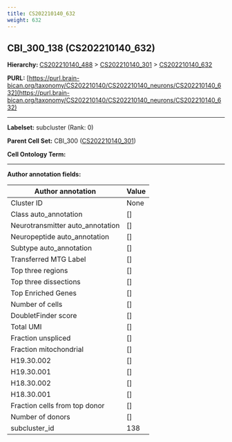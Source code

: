 ```yaml
---
title: CS202210140_632
weight: 632
---
```

## CBI_300_138 (CS202210140_632)
<b>Hierarchy: </b>
[CS202210140_488](../CS202210140_488) >
[CS202210140_301](../CS202210140_301) >
[CS202210140_632](../CS202210140_632)

**PURL:** [https://purl.brain-bican.org/taxonomy/CS202210140/CS202210140_neurons/CS202210140_632](https://purl.brain-bican.org/taxonomy/CS202210140/CS202210140_neurons/CS202210140_632)

---


**Labelset:** subcluster (Rank: 0)

**Parent Cell Set:** CBI_300 ([CS202210140_301](../CS202210140_301))



**Cell Ontology Term:** 

[MARKER GENES.]: #


---

[TRANSFERRED ANNOTATIONS.]: #


[AUTHOR ANNOTATION FIELDS.]: #


**Author annotation fields:**

| Author annotation | Value |
|-------------------|-------|
|Cluster ID|None|
|Class auto_annotation|[]|
|Neurotransmitter auto_annotation|[]|
|Neuropeptide auto_annotation|[]|
|Subtype auto_annotation|[]|
|Transferred MTG Label|[]|
|Top three regions|[]|
|Top three dissections|[]|
|Top Enriched Genes|[]|
|Number of cells|[]|
|DoubletFinder score|[]|
|Total UMI|[]|
|Fraction unspliced|[]|
|Fraction mitochondrial|[]|
|H19.30.002|[]|
|H19.30.001|[]|
|H18.30.002|[]|
|H18.30.001|[]|
|Fraction cells from top donor|[]|
|Number of donors|[]|
|subcluster_id|138|
